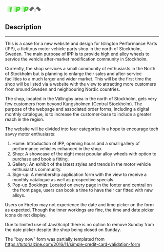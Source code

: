 <img src="/assets/images/logo-flags.png" width="25%" style="margin: 0;" alt="Logo">

## Description

***

This is a case for a new website and design for Islington Performance Parts (IPP), a fictitous motor vehicle parts shop in the north of Stockholm, Sweden. 
The main purpose of IPP is to provide high end alloy wheels to service the vehicle after-market modification community in Stockholm. 

Currently, the shop services a small community of enthusiasts in the North of Stockholm but is planning to enlarge their sales and after-service facilities to a much larger and wider market. This will be the first time the shop will be listed via a website with the view to attracting more customers from around Sweden and neighbouring Nordic countries.

The shop, located in the Vällingby area in the north of Stockholm, gets very few customers from beyond Kungsholmen (Central Stockholm). The purpose of the webpage and associated order forms, including a digital monthly catalogue, is to increase the customer-base to include a greater reach in the region. 

The website will be divided into four categories in a hope to encourage tech savvy motor enthusiasts:

1. Home: Introduction of IPP, opening hours and a small gallery of performance vehicles enhanced in the shop.
2. Shop: A showcase of the eight most popular alloy wheels with option to purchase and book a fitting.
3. Gallery: An exhibit of the latest styles and trends in the motor vehicle enthusiast's community. 
4. Sign-up: A membership application form with the view to receive a monthly catalogue as well as prospective specials. 
5. Pop-up Bookings: Located on every page in the footer and central on the front page, users can book a time to have their car fitted with new alloys. 

Users on Firefox may not experience the date and time picker on the form as expected. Though the inner workings are fine, the time and date picker icons do not display. 

Due to limited use of JavaScript there is no option to remove Sunday from the date picker despite the shop being closed on Sunday. 

The "buy now" form was partially templated from https://tutorialzine.com/2016/11/simple-credit-card-validation-form


